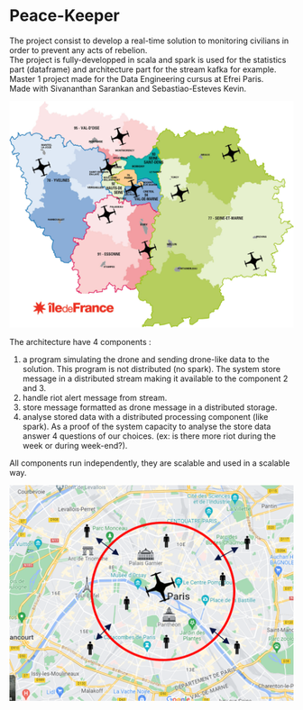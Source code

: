# Peace-Keeper

The project consist to develop a real-time solution to monitoring civilians in order to prevent any acts of rebelion.  
The project is fully-developped in scala and spark is used for the statistics part (dataframe) and architecture part for the stream kafka for example.  
Master 1 project made for the Data Engineering cursus at Efrei Paris.  
Made with Sivananthan Sarankan and Sebastiao-Esteves Kevin.  

![Alt text](img/Image1.png)

The architecture have 4 components :
1. a program simulating the drone and sending drone-like data to the solution. This program is not distributed (no spark). The system store message in a distributed stream making it available to the component 2 and 3.  
2. handle riot alert message from stream.  
3. store message formatted as drone message in a distributed storage.  
4. analyse stored data with a distributed processing component (like spark). As a proof of the system capacity to analyse the store data answer 4 questions of our choices. (ex: is there more riot during the week or during week-end?).

All components run independently, they are scalable and used in a scalable way.

![Alt text](img/Image2.png)
